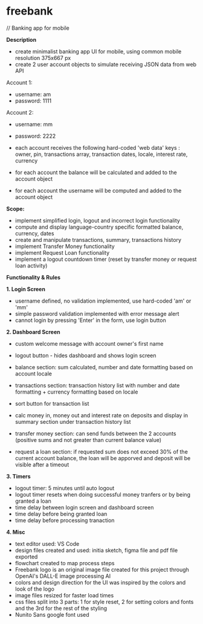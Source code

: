 # freebank
// Banking app for mobile


**Description**
- create minimalist banking app UI for mobile, using common mobile resolution 375x667 px
- create 2 user account objects to simulate receiving JSON data from web API

Account 1:
- username: am
- password: 1111

Account 2:
- username: mm
- password: 2222

- each account receives the following hard-coded 'web data' keys : owner, pin, transactions array, transaction dates, locale, interest rate, currency
- for each account the balance will be calculated and added to the account object
- for each account the username will be computed and added to the account object


**Scope:**
- implement simplified login, logout and incorrect login functionality
- compute and display language-country specific formatted balance, currency, dates
- create and manipulate transactions, summary, transactions history
- implement Transfer Money functionality
- implement Request Loan functionality
- implement a logout countdown timer (reset by transfer money or request loan activity)


**Functionality & Rules**

**1. Login Screen**
- username defined, no validation implemented, use hard-coded 'am' or 'mm'
- simple password validation implemented with error message alert
- cannot login by pressing 'Enter' in the form, use login button

**2. Dashboard Screen**
- custom welcome message with account owner's first name
- logout button - hides dashboard and shows login screen

- balance section: sum calculated, number and date formatting based on account locale

- transactions section: transaction history list with number and date formatting + currency formatting based on locale
- sort button for transaction list
- calc money in, money out and interest rate on deposits and display in summary section under transaction history list

- transfer money section: can send funds between the 2 accounts (positive sums and not greater than current balance value)

- request a loan section: if requested sum does not exceed 30% of the current account balance, the loan will be apporved and deposit will be visible after a timeout

**3. Timers**
- logout timer: 5 minutes until auto logout
- logout timer resets when doing successful money tranfers or by being granted a loan
- time delay between login screen and dashboard screen
- time delay before being granted loan
- time delay before processing tranaction

**4. Misc**
- text editor used: VS Code
- design files created and used: initia sketch, figma file and pdf file exported
- flowchart created to map process steps
- Freebank logo is an original image file created for this project through OpenAI's DALL-E image processing AI
- colors and design direction for the UI was inspired by the colors and look of the logo
- image files resized for faster load times
- css files split into 3 parts: 1 for style reset, 2 for setting colors and fonts and the 3rd for the rest of the styling
- Nunito Sans google font used

